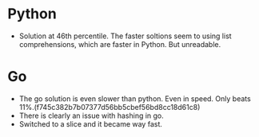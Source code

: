 # Python

- Solution at 46th percentile. The faster soltions seem to using list comprehensions, which are faster in Python. But unreadable.

# Go

- The go solution is even slower than python. Even in speed. Only beats 11%.(f745c382b7b07377d56bb5cbef56bd8cc18d61c8)
- There is clearly an issue with hashing in go.
- Switched to a slice and it became way fast.